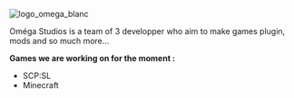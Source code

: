 ![logo_omega_blanc](https://github.com/user-attachments/assets/3e4f79c9-b982-40e0-9bd4-0f962fdc3269)

Oméga Studios is a team of 3 developper who aim to make games plugin, mods and so much more...

**Games we are working on for the moment :**
- SCP:SL
- Minecraft
